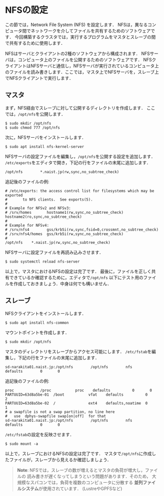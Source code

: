 # NFSの設定

この節では，Network File System (NFS) を設定します．
NFSは，異なるコンピュータ間でネットワークを介してファイルを共有するためのソフトウェアです．
今回構築するクラスタでは，実行するプログラムをマスタとスレーブの間で共有するために使用します．

NFSはサーバとクライアントの2種のソフトウェアから構成されます．
NFSサーバは，コンピュータ上のファイルを公開するためのソフトウェアです．
NFSクライアントはNFSサーバと通信し，NFSサーバが実行されているコンピュータ上のファイルを読み書きします．ここでは，マスタ上でNFSサーバを，スレーブ上でNFSクライアントで実行します．

## マスタ

まず，NFS経由でスレーブに対して公開するディレクトリを作成します．
ここでは，`/opt/nfs`を公開します．

```text
$ sudo mkdir /opt/nfs
$ sudo chmod 777 /opt/nfs
```

次に，NFSサーバをインストールします．

```text
$ sudo apt install nfs-kernel-server
```

NFSサーバの設定ファイルを編集し，`/opt/nfs`を公開する設定を追加します．
`/etc/exports`をエディタで開き，下記の行をファイルの末尾に追加します．

```text
/opt/nfs        *.naist.jp(rw,sync,no_subtree_check)
```

追記後のファイルの例:

```text
# /etc/exports: the access control list for filesystems which may be exported
#		to NFS clients.  See exports(5).
#
# Example for NFSv2 and NFSv3:
# /srv/homes       hostname1(rw,sync,no_subtree_check) hostname2(ro,sync,no_subtree_check)
#
# Example for NFSv4:
# /srv/nfs4        gss/krb5i(rw,sync,fsid=0,crossmnt,no_subtree_check)
# /srv/nfs4/homes  gss/krb5i(rw,sync,no_subtree_check)
#
/opt/nfs	*.naist.jp(rw,sync,no_subtree_check)
```

NFSサーバに設定ファイルを再読み込みさせます．

```text
$ sudo systemctl reload nfs-server
```

以上で，マスタにおけるNFSの設定は完了です．
最後に，ファイルを正しく共有できているか確認するために，エディタで`/opt/nfs`
以下にテスト用のファイルを作成しておきましょう．中身は何でも構いません．

## スレーブ

NFSクライアントをインストールします．

```text
$ sudo apt install nfs-common
```

マウントポイントを作成します．

```text
$ sudo mkdir /opt/nfs
```

マスタのディレクトリをスレーブからアクセス可能にします．
`/etc/fstab`を編集し，下記の行をファイルの末尾に追加します．

```text
sd-narakita01.naist.jp:/opt/nfs        /opt/nfs        nfs     defaults        0       0
```

追記後のファイルの例:

```text
proc            /proc           proc    defaults          0       0
PARTUUID=63d8a5be-01  /boot           vfat    defaults          0       2
PARTUUID=63d8a5be-02  /               ext4    defaults,noatime  0       1
# a swapfile is not a swap partition, no line here
#   use  dphys-swapfile swap[on|off]  for that
sd-narakita01.naist.jp:/opt/nfs        /opt/nfs        nfs     defaults        0       0
```

`/etc/fstab`の設定を反映させます．

``` text
$ sudo mount -a
```

以上で，スレーブにおけるNFSの設定は完了です．
マスタで`/opt/nfs`に作成したファイルが，スレーブから見えるか確認しましょう．

> **Note**: NFSでは，スレーブの数が増えるとマスタの負荷が増大し，ファイルの
> 読み書きが遅くなってしまうという問題があります．そのため，
> 大規模なスパコンでは，負荷を複数のコンピュータに分散する
> **並列ファイルシステム**が使用されています． (LustreやGPFSなど)
